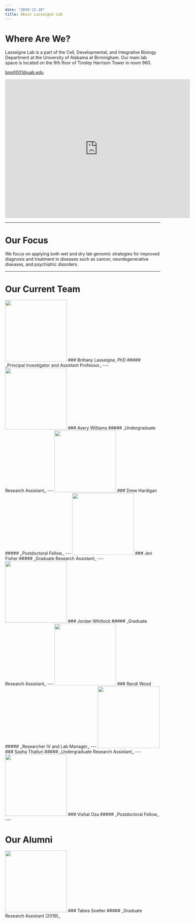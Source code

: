```yaml
---
date: "2019-12-10"
title: About Lasseigne Lab
---
```


# Where Are We?

Lasseigne Lab is a part of the Cell, Developmental, and Integrative Biology Department at the University of Alabama at Birmingham. Our main lab space is located on the 9th floor of Tinsley Harrison Tower in room 960.

<a href="mailto:bnp0001@uab.edu">bnp0001@uab.edu</a>

<iframe src="https://www.google.com/maps/embed?pb=!1m14!1m8!1m3!1d13307.524241817862!2d-86.8002473!3d33.5044715!3m2!1i1024!2i768!4f13.1!3m3!1m2!1s0x0%3A0xffa3e9116819174!2sTinsley%20Harrison%20Tower!5e0!3m2!1sen!2sus!4v1579893042425!5m2!1sen!2sus" width="600" height="450" frameborder="0" style="border:0;" allowfullscreen=""></iframe>

---
# Our Focus

We focus on applying both wet and dry lab genomic strategies for improved diagnosis and treatment in diseases such as cancer, neurdegenerative diseases, and psychiatric disorders.

---
# Our Current Team

<img src="/about/_index_files/b lasseigne.jpg" alt="" width="200px"/> 
### Brittany Lasseigne, PhD
##### _Principal Investigator and Assistant Professor_
---

<img src="/about/_index_files/IMG_4471.JPG" alt="" width="200px"/>
### Avery Williams
##### _Undergraduate Research Assistant_
---

<img src="/about/_index_files/drew.jpg" alt="" width="200px"/>
### Drew Hardigan
##### _Postdoctoral Fellow_
---

<img src="/about/_index_files/8CC37108-DD54-4451-8187-63B73E486866.JPEG" alt="" width="200px"/>
### Jen Fisher
##### _Graduate Research Assistant_
---

<img src="/about/_index_files/headshot.JPG" alt="" width="200px"/>
### Jordan Whitlock
##### _Graduate Research Assistant_
---

<img src="/about/_index_files/randi.png" alt="" width="200px"/>
### Randi Wood
##### _Researcher IV and Lab Manager_
---

<img src="/about/_index_files/Image from iOS.jpg" alt="" width="200px"/>
### Sasha Thalluri
##### _Undergraduate Research Assistant_
---

<img src="/about/_index_files/image_from_ios(1).jpg" alt="" width="200px"/>
### Vishal Oza
##### _Postdoctoral Fellow_
---

# Our Alumni

<img src="/about/_index_files/Screen Shot 2020-01-17 at 1.27.02 PM.png" alt="" width="200px"/>
### Tabea Soelter
##### _Graduate Research Assistant (2019)_
